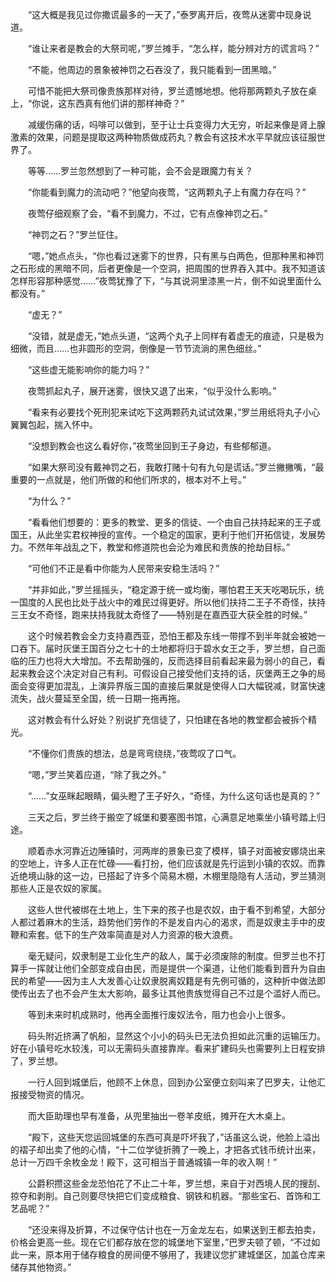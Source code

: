 　　“这大概是我见过你撒谎最多的一天了，”泰罗离开后，夜莺从迷雾中现身说道。

　　“谁让来者是教会的大祭司呢，”罗兰摊手，“怎么样，能分辨对方的谎言吗？”

　　“不能，他周边的景象被神罚之石吞没了，我只能看到一团黑暗。”

　　可惜不能把大祭司像贵族那样对待，罗兰遗憾地想。他将那两颗丸子放在桌上，“你说，这东西真有他们讲的那样神奇？”

　　减缓伤痛的话，吗啡可以做到，至于让士兵变得力大无穷，听起来像是肾上腺激素的效果，问题是提取这两种物质做成药丸？教会有这技术水平早就应该征服世界了。

　　等等……罗兰忽然想到了一种可能，会不会是跟魔力有关？

　　“你能看到魔力的流动吧？”他望向夜莺，“这两颗丸子上有魔力存在吗？”

　　夜莺仔细观察了会，“看不到魔力，不过，它有点像神罚之石。”

　　“神罚之石？”罗兰怔住。

　　“嗯，”她点点头，“你也看过迷雾下的世界，只有黑与白两色，但那种黑和神罚之石形成的黑暗不同，后者更像是一个空洞，把周围的世界吞入其中。我不知道该怎样形容那种感觉……”夜莺犹豫了下，“与其说洞里漆黑一片，倒不如说里面什么都没有。”

　　“虚无？”

　　“没错，就是虚无，”她点头道，“这两个丸子上同样有着虚无的痕迹，只是极为细微，而且……也非圆形的空洞，倒像是一节节流淌的黑色细丝。”

　　“这些虚无能影响你的能力吗？”

　　夜莺抓起丸子，展开迷雾，很快又退了出来，“似乎没什么影响。”

　　“看来有必要找个死刑犯来试吃下这两颗药丸试试效果，”罗兰用纸将丸子小心翼翼包起，揣入怀中。

　　“没想到教会也这么看好你，”夜莺坐回到王子身边，有些郁郁道。

　　“如果大祭司没有戴神罚之石，我敢打赌十句有九句是谎话。”罗兰撇撇嘴，“最重要的一点就是，他们所做的和他们所求的，根本对不上号。”

　　“为什么？”

　　“看看他们想要的：更多的教堂、更多的信徒、一个由自己扶持起来的王子或国王，从此坐实君权神授的宣传。一个稳定的国家，更利于他们开拓信徒，发展势力。不然年年战乱之下，教堂和修道院也会沦为难民和贵族的抢劫目标。”

　　“可他们不正是看中你能为人民带来安稳生活吗？”

　　“并非如此，”罗兰摇摇头，“稳定源于统一或均衡，哪怕君王天天吃喝玩乐，统一国度的人民也比处于战火中的难民过得更好。所以他们扶持二王子不奇怪，扶持三王女不奇怪，跑来扶持我就太奇怪了——特别是在嘉西亚大获全胜的时候。”

　　这个时候若教会全力支持嘉西亚，恐怕王都及东线一带撑不到半年就会被她一口吞下。届时灰堡王国百分之七十的土地都将归于碧水女王之手，罗兰想，自己面临的压力也将大大增加。不去帮助强的，反而选择目前看起来最为弱小的自己，看起来教会这个决定对自己有利。可假设自己接受他们支持的话，灰堡两王之争的局面会变得更加混乱，上演异界版三国的直接后果就是使得人口大幅锐减，财富快速流失，战火蔓延至全国，统一日期一拖再拖。

　　这对教会有什么好处？别说扩充信徒了，只怕建在各地的教堂都会被拆个精光。

　　“不懂你们贵族的想法，总是弯弯绕绕，”夜莺叹了口气。

　　“嗯，”罗兰笑着应道，“除了我之外。”

　　“……”女巫眯起眼睛，偏头瞪了王子好久，“奇怪，为什么这句话也是真的？”

　　三天之后，罗兰终于搬空了城堡和要塞图书馆，心满意足地乘坐小镇号踏上归途。

　　顺着赤水河靠近边陲镇时，河两岸的景象已变了模样，镇子对面被安娜烧出来的空地上，许多人正在忙碌——看打扮，他们应该就是先行运到小镇的农奴。而靠近绝境山脉的这一边，已搭起了许多个简易木棚，木棚里隐隐有人活动，罗兰猜测那些人正是农奴的家属。

　　这些人世代被绑在土地上，生下来的孩子也是农奴，由于看不到希望，大部分人都过着麻木的生活，趋势他们劳作的不是发自内心的渴求，而是奴隶主手中的皮鞭和索套。低下的生产效率简直是对人力资源的极大浪费。

　　毫无疑问，奴隶制是工业化生产的敌人，属于必须废除的制度。但罗兰也不打算手一挥就让他们全部变成自由民，而是提供一个渠道，让他们能看到晋升为自由民的希望——因为主人大发善心让奴隶脱离奴籍是有先例可循的，这种折中做法即使传出去了也不会产生太大影响，最多让其他贵族觉得自己不过是个滥好人而已。

　　等到未来时机成熟时，他再全面推行废奴法令，阻力也会小上很多。

　　码头附近挤满了帆船，显然这个小小的码头已无法负担如此沉重的运输压力。好在小镇号吃水较浅，可以无需码头直接靠岸。看来扩建码头也需要列上日程安排了，罗兰想。

　　一行人回到城堡后，他顾不上休息，回到办公室便立刻叫来了巴罗夫，让他汇报接受物资的情况。

　　而大臣助理也早有准备，从兜里抽出一卷羊皮纸，摊开在大木桌上。

　　“殿下，这些天您运回城堡的东西可真是吓坏我了，”话虽这么说，他脸上溢出的褶子却出卖了他的心情，“十二位学徒折腾了一晚上，才把各式钱币统计出来，总计一万四千余枚金龙！殿下，这可相当于普通城镇一年的收入啊！”

　　公爵积攒这些金龙恐怕花了不止二十年，罗兰想，来自于对西境人民的搜刮、掠夺和剥削。自己则要尽快把它们变成粮食、钢铁和机器。“那些宝石、首饰和工艺品呢？”

　　“还没来得及折算，不过保守估计也在一万金龙左右，如果送到王都去拍卖，价格会更高一些。现在它们都存放在您的城堡地下室里，”巴罗夫顿了顿，“不过如此一来，原本用于储存粮食的房间便不够用了，我建议您扩建城堡区，加盖仓库来储存其他物资。”
